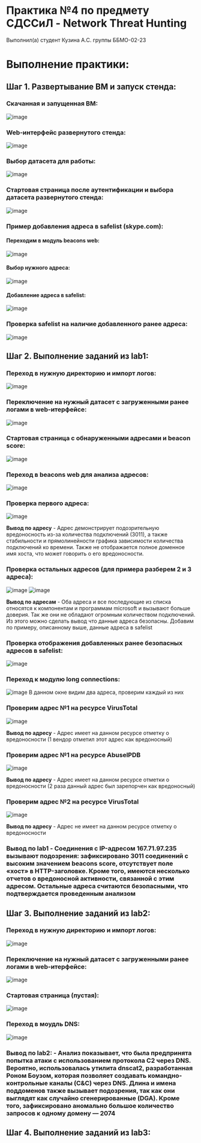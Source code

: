 # **Практика №4 по предмету СДССиЛ - Network Threat Hunting**
Выполнил(а) студент Кузина А.С. группы ББМО-02-23
# **Выполнение практики:**
## **Шаг 1. Развертывание ВМ и запуск стенда:**
### **Скачанная и запущенная ВМ:**
![image](images/1.png)
### **Web-интерфейс развернутого стенда:**
![image](images/2.png)
### **Выбор датасета для работы:**
![image](images/3.png)
### **Стартовая страница после аутентификации и выбора датасета развернутого стенда:**
![image](images/4.png)
### **Пример добавления адреса в safelist (skype.com):**
#### **Переходим в модуль beacons web:**
![image](images/5.png)
#### **Выбор нужного адреса:**
![image](images/6.png)
#### **Добавление адреса в safelist:**
![image](images/7.png)
### **Проверка safelist на наличие добавленного ранее адреса:**
![image](images/8.png)
## **Шаг 2. Выполнение заданий из lab1:**
### **Переход в нужную директорию и импорт логов:**
![image](images/9.png)
### **Переключение на нужный датасет с загруженными ранее логами в web-итерфейсе:**
![image](images/10.png)
### **Стартовая страница с обнаруженными адресами и beacon score:**
![image](images/11.png)
### **Переход в beacons web для анализа адресов:**
![image](images/12.png)
### **Проверка первого адреса:**
![image](images/12.png)

**Вывод по адресу** - Адрес демонстрирует подозрительную вредоносность из-за количества подключений (3011), а также стабильности и прямолинейности графика зависимости количества подключений ко времени. Также не отображается полное доменное имя хоста, что может говорить о его вредоносности.
### **Проверка остальных адресов (для примера разберем 2 и 3 адреса):**
![image](images/13.png)
![image](images/14.png)

**Вывод по адресам** - Оба адреса и все последующие из списка относятся к компонентам и программам microsoft и вызывают больше доверия. Так же они не обладают огромным количеством подключений. Из этого можно сделать вывод что данные адреса безопасны. Добавим по примеру, описанному выше, данные адреса в safelist
### **Проверка отображения добавленных ранее безопасных адресов в safelist:**
![image](images/15.png)
### **Переход к модулю long connections:**
![image](images/16.png)
В данном окне видим два адреса, проверим каждый из них
### **Проверим адрес №1 на ресурсе VirusTotal**
![image](images/17.png)

**Вывод по адресу** - Адрес имеет на данном ресурсе отметку о вредоносности (1 вендор отметил этот адрес как вредоносный)
### **Проверим адрес №1 на ресурсе AbuselPDB**
![image](images/18.png)

**Вывод по адресу** - Адрес имеет на данном ресурсе отметки о вредоносности (2 раза данный адрес был зарепорчен как вредоносный)
### **Проверим адрес №2 на ресурсе VirusTotal**
![image](images/19.png)

**Вывод по адресу** - Адрес не имеет на данном ресурсе отметку о вредоносности
### **Вывод по lab1** - Соединения с IP-адресом 167.71.97.235 вызывают подозрения: зафиксировано 3011 соединений с высоким значением beacons score, отсутствует поле «хост» в HTTP-заголовке. Кроме того, имеются несколько отчетов о вредоносной активности, связанной с этим адресом. Остальные адреса считаются безопасными, что подтверждается проведенным анализом
## **Шаг 3. Выполнение заданий из lab2:**
### **Переход в нужную директорию и импорт логов:**
![image](images/20.png)
### **Переключение на нужный датасет с загруженными ранее логами в web-итерфейсе:**
![image](images/21.png)
### **Стартовая страница (пустая):**
![image](images/22.png)
### **Переход в моудль DNS:**
![image](images/23.png)
### **Вывод по lab2:** - Анализ показывает, что была предпринята попытка атаки с использованием протокола C2 через DNS. Вероятно, использовалась утилита dnscat2, разработанная Роном Боузом, которая позволяет создавать командно-контрольные каналы (C&C) через DNS. Длина и имена поддоменов также вызывает подозрения, так как они выглядят как случайно сгенерированные (DGA). Кроме того, зафиксировано аномально большое количество запросов к одному домену — 2074
## **Шаг 4. Выполнение заданий из lab3:**
